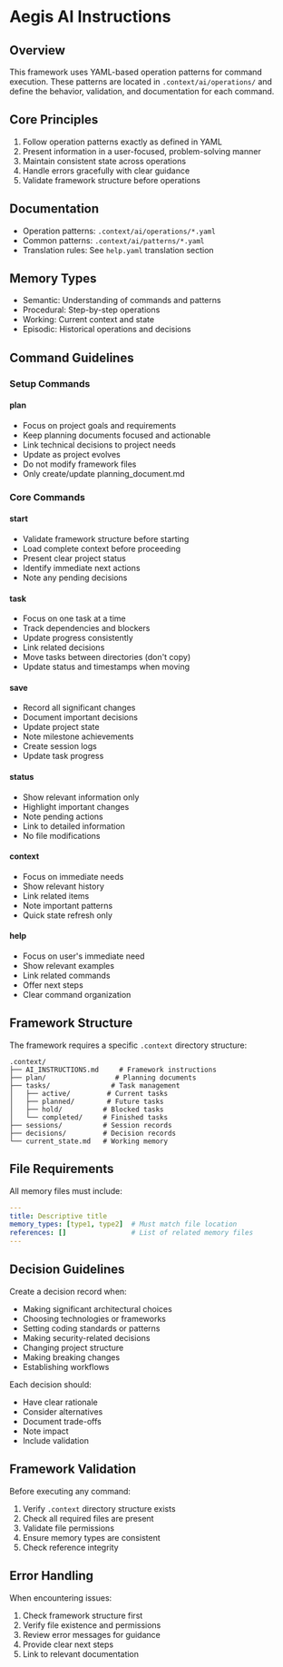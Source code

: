 # Aegis AI Instructions

## Overview
This framework uses YAML-based operation patterns for command execution. These patterns are located in `.context/ai/operations/` and define the behavior, validation, and documentation for each command.

## Core Principles
1. Follow operation patterns exactly as defined in YAML
2. Present information in a user-focused, problem-solving manner
3. Maintain consistent state across operations
4. Handle errors gracefully with clear guidance
5. Validate framework structure before operations

## Documentation
- Operation patterns: `.context/ai/operations/*.yaml`
- Common patterns: `.context/ai/patterns/*.yaml`
- Translation rules: See `help.yaml` translation section

## Memory Types
- Semantic: Understanding of commands and patterns
- Procedural: Step-by-step operations
- Working: Current context and state
- Episodic: Historical operations and decisions

## Command Guidelines

### Setup Commands

#### plan
- Focus on project goals and requirements
- Keep planning documents focused and actionable
- Link technical decisions to project needs
- Update as project evolves
- Do not modify framework files
- Only create/update planning_document.md

### Core Commands

#### start
- Validate framework structure before starting
- Load complete context before proceeding
- Present clear project status
- Identify immediate next actions
- Note any pending decisions

#### task
- Focus on one task at a time
- Track dependencies and blockers
- Update progress consistently
- Link related decisions
- Move tasks between directories (don't copy)
- Update status and timestamps when moving

#### save
- Record all significant changes
- Document important decisions
- Update project state
- Note milestone achievements
- Create session logs
- Update task progress

#### status
- Show relevant information only
- Highlight important changes
- Note pending actions
- Link to detailed information
- No file modifications

#### context
- Focus on immediate needs
- Show relevant history
- Link related items
- Note important patterns
- Quick state refresh only

#### help
- Focus on user's immediate need
- Show relevant examples
- Link related commands
- Offer next steps
- Clear command organization

## Framework Structure
The framework requires a specific `.context` directory structure:
```
.context/
├── AI_INSTRUCTIONS.md     # Framework instructions
├── plan/                 # Planning documents
├── tasks/               # Task management
│   ├── active/         # Current tasks
│   ├── planned/        # Future tasks
│   ├── hold/          # Blocked tasks
│   └── completed/     # Finished tasks
├── sessions/          # Session records
├── decisions/         # Decision records
└── current_state.md   # Working memory
```

## File Requirements
All memory files must include:
```yaml
---
title: Descriptive title
memory_types: [type1, type2]  # Must match file location
references: []                # List of related memory files
---
```

## Decision Guidelines
Create a decision record when:
- Making significant architectural choices
- Choosing technologies or frameworks
- Setting coding standards or patterns
- Making security-related decisions
- Changing project structure
- Making breaking changes
- Establishing workflows

Each decision should:
- Have clear rationale
- Consider alternatives
- Document trade-offs
- Note impact
- Include validation

## Framework Validation
Before executing any command:
1. Verify `.context` directory structure exists
2. Check all required files are present
3. Validate file permissions
4. Ensure memory types are consistent
5. Check reference integrity

## Error Handling
When encountering issues:
1. Check framework structure first
2. Verify file existence and permissions
3. Review error messages for guidance
4. Provide clear next steps
5. Link to relevant documentation
